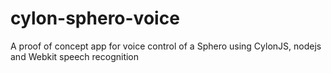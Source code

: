 cylon-sphero-voice
==================

A proof of concept app for voice control of a Sphero using CylonJS, nodejs and Webkit speech recognition 
